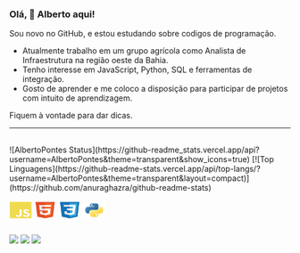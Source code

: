 ### Olá, 👋 Alberto aqui!
Sou novo no GitHub, e estou estudando sobre codigos de programação.
-  Atualmente trabalho em um grupo agrícola como Analista de Infraestrutura na região oeste da Bahia.
-  Tenho interesse em JavaScript, Python, SQL e ferramentas de integração.
-  Gosto de aprender e me coloco a disposição para participar de projetos com intuito de aprendizagem. 

Fiquem à vontade para dar dicas.

<hr align="center" noshade>

##

<div>
 ![AlbertoPontes Status](https://github-readme_stats.vercel.app/api?username=AlbertoPontes&theme=transparent&show_icons=true)
 [![Top Linguagens](https://github-readme-stats.vercel.app/api/top-langs/?username=AlbertoPontes&theme=transparent&layout=compact)](https://github.com/anuraghazra/github-readme-stats)
</div>

<div style="display: inline_block"><br>
  <img align="center" alt="Betto-Js" height="30" width="40" src="https://raw.githubusercontent.com/devicons/devicon/master/icons/javascript/javascript-plain.svg">
  <img align="center" alt="Betto-HTML" height="30" width="40" src="https://raw.githubusercontent.com/devicons/devicon/master/icons/html5/html5-original.svg">
  <img align="center" alt="Betto-CSS" height="30" width="40" src="https://raw.githubusercontent.com/devicons/devicon/master/icons/css3/css3-original.svg">
  <img align="center" alt="Betto-Python" height="30" width="40" src="https://raw.githubusercontent.com/devicons/devicon/master/icons/python/python-original.svg">
</div>
  
  ##
 
<div> 
  <a href="https://instagram.com/albertocpontes" target="_blank"><img src="https://img.shields.io/badge/-Instagram-%23E4405F?style=for-the-badge&logo=instagram&logoColor=white" target="_blank"></a>
  <a href = "mailto:albertocpontes@rgmail.com"><img src="https://img.shields.io/badge/-Gmail-%23333?style=for-the-badge&logo=gmail&logoColor=white" target="_blank"></a>
  <a href="https://www.linkedin.com/in/alberto-cavalcante-pontes-89a451a1" target="_blank"><img src="https://img.shields.io/badge/-LinkedIn-%230077B5?style=for-the-badge&logo=linkedin&logoColor=white" target="_blank"></a>
</div>
